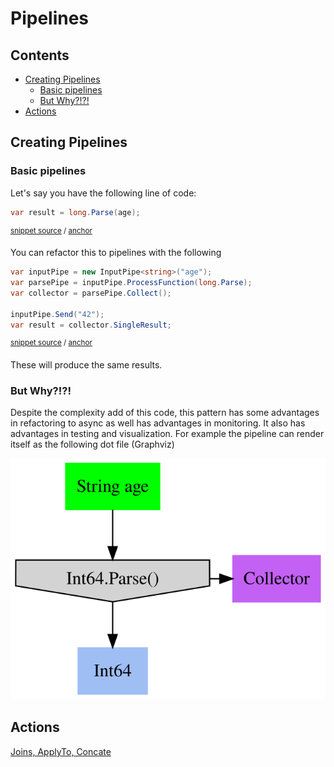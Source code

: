<!--
GENERATED FILE - DO NOT EDIT
This file was generated by [MarkdownSnippets](https://github.com/SimonCropp/MarkdownSnippets).
Source File: /docs/mdsource/Pipelines.source.md
To change this file edit the source file and then run MarkdownSnippets.
-->

# Pipelines

<!-- toc -->
## Contents

  * [Creating Pipelines](#creating-pipelines)
    * [Basic pipelines](#basic-pipelines)
    * [But Why?!?!](#but-why)
  * [Actions](#actions)
<!-- endtoc -->


## Creating Pipelines

### Basic pipelines

Let's say you have the following line of code:

<!-- snippet: basic_code_line -->
<a id='snippet-basic_code_line'/></a>
```cs
var result = long.Parse(age);
```
<sup>[snippet source](/Refactoring.Pipelines.Test/PipelineTests.cs#L21-L23) / [anchor](#snippet-basic_code_line)</sup>
<!-- endsnippet -->

You can refactor this to pipelines with the following

<!-- snippet: basic_pipeline -->
<a id='snippet-basic_pipeline'/></a>
```cs
var inputPipe = new InputPipe<string>("age");
var parsePipe = inputPipe.ProcessFunction(long.Parse);
var collector = parsePipe.Collect();

inputPipe.Send("42");
var result = collector.SingleResult;
```
<sup>[snippet source](/Refactoring.Pipelines.Test/PipelineTests.cs#L28-L35) / [anchor](#snippet-basic_pipeline)</sup>
<!-- endsnippet -->

These will produce the same results.

### But Why?!?!

Despite the complexity add of this code, this pattern has some advantages in refactoring to async 
as well has advantages in monitoring. It also has advantages in testing and visualization.
For example the pipeline can render itself as the following dot file (Graphviz)

![GraphViz of Pipeline](/Refactoring.Pipelines.Test/PipelineTests.BasicPipelineTest.approved.dot.svg)

## Actions

[Joins, ApplyTo, Concate](/docs/PipelineActions.md)
